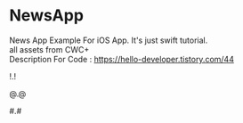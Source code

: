 # NewsApp

News App Example For iOS App. It's just swift tutorial.
<br/>
all assets from CWC+
<br/>
Description For Code : https://hello-developer.tistory.com/44


!.!

@.@

#.#
